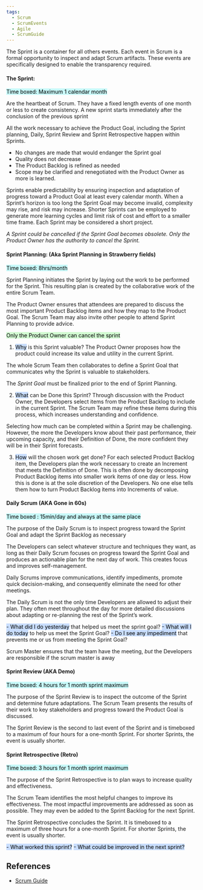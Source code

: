 ```yaml
---
tags:
  - Scrum
  - ScrumEvents
  - Agile
  - ScrumGuide
---
```

The Sprint is a container for all others events. Each event in Scrum is a formal opportunity to inspect and adapt Scrum artifacts. These events are specifically designed to enable the transparency required.
<h4>The Sprint:</h4>
<mark style="background: #ABF7F7A6;">Time boxed: Maximum 1 calendar month</mark>

Are the heartbeat of Scrum. They have a fixed length events of one month or less to create consistency. A new sprint starts immediately after the conclusion of the previous sprint

All the work necessary to achieve the Product Goal, including the Sprint planning, Daily, Sprint Review and Sprint Retrospective happen within Sprints.

- No changes are made that would endanger the Sprint goal
- Quality does not decrease
- The Product Backlog is refined as needed
- Scope may be clarified and renegotiated with the Product Owner as more is learned.

Sprints enable predictability by ensuring inspection and adaptation of progress toward a Product Goal at least every calendar month. When a Sprint’s horizon is too long the Sprint Goal may become invalid, complexity may rise, and risk may increase. Shorter Sprints can be employed to generate more learning cycles and limit risk of cost and effort to a smaller time frame. Each Sprint may be considered a short project.

*A Sprint could be cancelled if the Sprint Goal becomes obsolete. Only the Product Owner has the authority to cancel the Sprint.*

<h4>Sprint Planning: (Aka Sprint Planning in Strawberry fields) </h4>
<mark style="background: #ABF7F7A6;">Time boxed: 8hrs/month</mark>

Sprint Planning initiates the Sprint by laying out the work to be performed for the Sprint. This resulting plan is created by the collaborative work of the entire Scrum Team. 

The Product Owner ensures that attendees are prepared to discuss the most important Product Backlog items and how they map to the Product Goal. The Scrum Team may also invite other people to attend Sprint Planning to provide advice.

<mark style="background: #BBFABBA6;">Only the Product Owner can cancel the sprint</mark>

1. <mark style="background: #ADCCFFA6;">Why</mark> is this Sprint valuable?
The Product Owner proposes how the product could increase its value and utility in the current Sprint. 

The whole Scrum Team then collaborates to define a Sprint Goal that communicates why the Sprint is valuable to stakeholders. 

The _Sprint Goal_ must be finalized prior to the end of Sprint Planning.

2. <mark style="background: #ADCCFFA6;">What</mark> can be Done this Sprint?
Through discussion with the Product Owner, the Developers select items from the Product Backlog to include in the current Sprint. The Scrum Team may refine these items during this process, which increases understanding and confidence.

Selecting how much can be completed within a Sprint may be challenging. However, the more the Developers know about their past performance, their upcoming capacity, and their Definition of Done, the more confident they will be in their Sprint forecasts.

3. <mark style="background: #ADCCFFA6;">How</mark> will the chosen work get done?
For each selected Product Backlog item, the Developers plan the work necessary to create an Increment that meets the Definition of Done. This is often done by decomposing Product Backlog items into smaller work items of one day or less. How this is done is at the sole discretion of the Developers. No one else tells them how to turn Product Backlog items into Increments of value.
<h4>Daily Scrum (AKA Gone in 60s)</h4>
<mark style="background: #ABF7F7A6;">Time boxed : 15min/day and always at the same place</mark>

The purpose of the Daily Scrum is to inspect progress toward the Sprint Goal and adapt the Sprint Backlog as necessary

The Developers can select whatever structure and techniques they want, as long as their Daily Scrum focuses on progress toward the Sprint Goal and produces an actionable plan for the next day of work. This creates focus and improves self-management.

Daily Scrums improve communications, identify impediments, promote quick decision-making, and consequently eliminate the need for other meetings.

The Daily Scrum is not the only time Developers are allowed to adjust their plan. They often meet throughout the day for more detailed discussions about adapting or re-planning the rest of the Sprint’s work.

<mark style="background: #ADCCFFA6;">- What did I do yesterday</mark> that helped us meet the sprint goal?
<mark style="background: #ADCCFFA6;">- What will I do today</mark> to help us meet the Sprint Goal?
<mark style="background: #ADCCFFA6;">- Do I see any impediment</mark> that prevents me or us from meeting the Sprint Goal?

Scrum Master ensures that the team have the meeting, _but_ the Developers are responsible if the scrum master is away

<h4>Sprint Review (AKA Demo)</h4>
<mark style="background: #ABF7F7A6;">Time boxed: 4 hours for 1 month sprint maximum</mark>

The purpose of the Sprint Review is to inspect the outcome of the Sprint and determine future adaptations. The Scrum Team presents the results of their work to key stakeholders and progress toward the Product Goal is discussed.

The Sprint Review is the second to last event of the Sprint and is timeboxed to a maximum of four hours for a one-month Sprint. For shorter Sprints, the event is usually shorter.
<h4>Sprint Retrospective (Retro)</h4>
<mark style="background: #ABF7F7A6;">Time boxed: 3 hours for 1 month sprint maximum</mark>

The purpose of the Sprint Retrospective is to plan ways to increase quality and effectiveness.

The Scrum Team identifies the most helpful changes to improve its effectiveness. The most impactful improvements are addressed as soon as possible. They may even be added to the Sprint Backlog for the next Sprint.

The Sprint Retrospective concludes the Sprint. It is timeboxed to a maximum of three hours for a one-month Sprint. For shorter Sprints, the event is usually shorter.

<mark style="background: #ADCCFFA6;">- What worked this sprint?</mark>
<mark style="background: #ADCCFFA6;">- What could be improved in the next sprint?</mark>

## References
- [Scrum Guide](https://scrumguides.org/scrum-guide.html)
